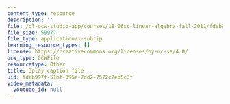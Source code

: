 ```yaml
---
content_type: resource
description: ''
file: /ol-ocw-studio-app/courses/18-06sc-linear-algebra-fall-2011/fdeb997f51bf095e7dd27572c2eb5c3f_cdZnhQjJu4I.srt
file_size: 59977
file_type: application/x-subrip
learning_resource_types: []
license: https://creativecommons.org/licenses/by-nc-sa/4.0/
ocw_type: OCWFile
resourcetype: Other
title: 3play caption file
uid: fdeb997f-51bf-095e-7dd2-7572c2eb5c3f
video_metadata:
  youtube_id: null
---
```

